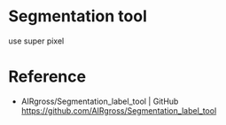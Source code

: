 Segmentation tool
=================
use super pixel

Reference
=========
* AIRgross/Segmentation_label_tool | GitHub 
  <https://github.com/AIRgross/Segmentation_label_tool>

